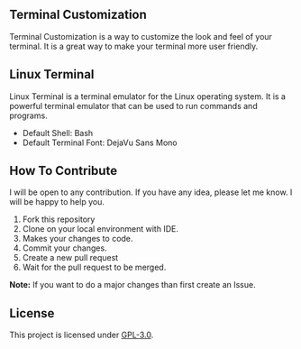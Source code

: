 ## Terminal Customization
Terminal Customization is a way to customize the look and feel of your terminal. It is a great way to make your terminal more user friendly.

## Linux Terminal
Linux Terminal is a terminal emulator for the Linux operating system. It is a powerful terminal emulator that can be used to run commands and programs. 
- Default Shell: Bash
- Default Terminal Font: DejaVu Sans Mono

## How To Contribute
I will be open to any contribution. If you have any idea, please let me know. I will be happy to help you.
1. Fork this repository
2. Clone on your local environment with IDE.
3. Makes your changes to code.
4. Commit your changes.
5. Create a new pull request
6. Wait for the pull request to be merged.

**Note:** If you want to do a major changes than first create an Issue.


## License
This project is licensed under [GPL-3.0](https://github.com/mrhrifat/terminal-customization/blob/master/LICENSE.md).